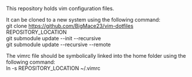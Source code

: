 This repository holds vim configuration files.

It can be cloned to a new system using the following command:\
git clone https://github.com/BigMace23/vim-dotfiles REPOSITORY_LOCATION \
git submodule update --init --recursive \
git submodule update --recursive --remote 

The vimrc file should be symbolically linked into the home folder using the
following command:\
ln -s REPOSITORY_LOCATION ~/.vimrc 


